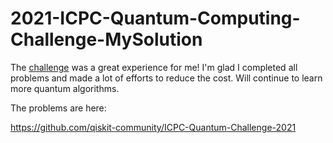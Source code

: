# 2021-ICPC-Quantum-Computing-Challenge-MySolution

The [challenge](https://challenges.quantum-computing.ibm.com/icpc) was a great experience for me! I'm glad I completed all problems and made a lot of efforts to reduce the cost. Will continue to learn more quantum algorithms. 

The problems are here:

https://github.com/qiskit-community/ICPC-Quantum-Challenge-2021
